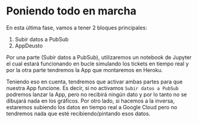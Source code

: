 # Poniendo todo en marcha

En esta última fase, vamos a tener 2 bloques principales:

 1. Subir datos a PubSub
 1. AppDeusto
 
Por una parte (Subir datos a PubSub), utilizaremos un notebook de Jupyter el cual estará funcionando
en bucle simulando los tickets en tiempo real y por la otra parte tendremos la App que montaremos en Heroku.

Teniendo eso en cuenta, tendremos que activar ambas partes para que
nuestra App funcione. Es decir, si no activamos `Subir datos a PubSub`
podremos lanzar la App, pero no recibirá ningún dato y por lo tanto no
se dibujará nada en los gráficos. Por otro lado, si hacemos a la inversa,
estaremos subiendo los datos en tiempo real a Google Cloud pero no
tendremos nada que esté recibiendo/pintando esos datos.
